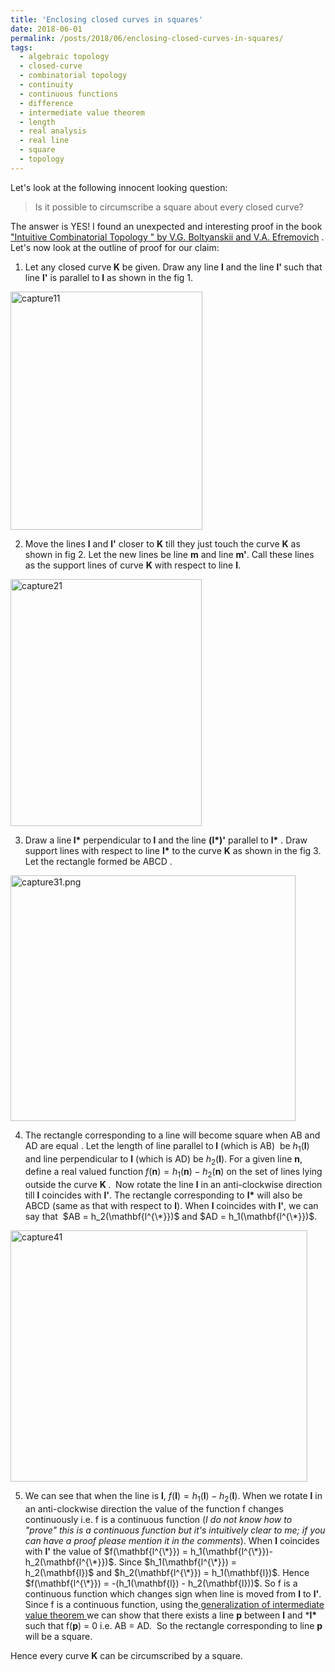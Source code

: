 ```yaml
---
title: 'Enclosing closed curves in squares'
date: 2018-06-01
permalink: /posts/2018/06/enclosing-closed-curves-in-squares/
tags:
  - algebraic topology
  - closed-curve
  - combinatorial topology
  - continuity
  - continuous functions
  - difference
  - intermediate value theorem
  - length
  - real analysis
  - real line
  - square
  - topology
---
```

Let's look at the following innocent looking question:

<blockquote>
<p>Is it possible to circumscribe a square about every closed curve?</p>
</blockquote>

The answer is YES! I found an unexpected and interesting proof in the book<a href="https://books.google.co.in/books?id=CfjCuh3OvioC&amp;printsec=frontcover#v=onepage&amp;q&amp;f=false" target="_blank" rel="noopener"> "Intuitive Combinatorial Topology " by V.G. Boltyanskii and V.A. Efremovich</a> . Let's now look at the outline of proof for our claim:

1) Let any closed curve<strong> K</strong> be given. Draw any line <strong>l</strong> and the line <strong>l' </strong>such that line <strong>l'</strong> is parallel to<strong> l</strong> as shown in the fig 1.

<img class=" size-full wp-image-11180 aligncenter" src="https://gaurish4math.files.wordpress.com/2018/06/capture11.png" alt="capture11" width="307" height="381" />

2) Move the lines <strong>l</strong> and <strong>l'</strong> closer to <strong>K</strong> till they just touch the curve <strong>K</strong> as shown in fig 2. Let the new lines be line <strong>m</strong> and line <strong>m'</strong>. Call these lines as the support lines of curve <strong>K</strong> with respect to line <strong>l</strong>.

<img class=" size-full wp-image-11181 aligncenter" src="https://gaurish4math.files.wordpress.com/2018/06/capture21.png" alt="capture21" width="306" height="395" />

3) Draw a line<strong> l*</strong> perpendicular to<strong> l</strong> and the line <strong>(l*)'</strong> parallel to <strong>l*</strong> . Draw support lines with respect to line <strong>l*</strong> to the curve <strong>K</strong> as shown in the fig 3. Let the rectangle formed be ABCD .

<img class=" size-full wp-image-11182 aligncenter" src="https://gaurish4math.files.wordpress.com/2018/06/capture31.png" alt="capture31.png" width="456" height="393" />

4) The rectangle corresponding to a line will become square when AB and AD are equal . Let the length of line parallel to<strong> l</strong> (which is AB)  be $h_1(\mathbf{l})$ and line perpendicular to <strong>l</strong> (which is AD) be $h_2(\mathbf{l})$. For a given line <strong>n</strong>, define a real valued function $f(\mathbf{n}) = h_1(\mathbf{n})-h_2(\mathbf{n})$ on the set of lines lying outside the curve <strong>K </strong>.  Now rotate the line <strong>l</strong> in an anti-clockwise direction till <strong>l</strong> coincides with <strong>l'</strong>. The rectangle corresponding to **l\*** will also be ABCD (same as that with respect to <strong>l</strong>). When <strong>l</strong> coincides with <strong>l'</strong>, we can say that  $AB = h_2(\mathbf{l^{\*}})$ and $AD = h_1(\mathbf{l^{\*}})$.

<img class=" size-full wp-image-11183 aligncenter" src="https://gaurish4math.files.wordpress.com/2018/06/capture41.png" alt="capture41" width="475" height="402" />

5) We can see that when the line is <strong>l</strong>, $f(\mathbf{l}) = h_1(\mathbf{l})-h_2(\mathbf{l})$. When we rotate <strong>l</strong> in an anti-clockwise direction the value of the function f changes continuously i.e. f is a continuous function (<em>I do not know how to "prove" this is a continuous function but it's intuitively clear to me; if you can have a proof please mention it in the comments</em>). When <strong>l</strong> coincides with <strong>l'</strong> the value of $f(\mathbf{l^{\*}}) = h_1(\mathbf{l^{\*}})-h_2(\mathbf{l^{\*}})$. Since $h_1(\mathbf{l^{\*}}) = h_2(\mathbf{l})$ and $h_2(\mathbf{l^{\*}}) = h_1(\mathbf{l})$. Hence $f(\mathbf{l^{\*}}) = -(h_1(\mathbf{l}) - h_2(\mathbf{l}))$. So f is a continuous function which changes sign when line is moved from <strong>l</strong> to <strong>l'</strong>. Since f is a continuous function, using the<a href="https://en.wikipedia.org/wiki/Intermediate_value_theorem#Generalizations" target="_blank" rel="noopener"> generalization of intermediate value theorem </a>we can show that there exists a line <strong>p</strong> between <strong>l</strong> and ***l\*** such that f(<strong>p</strong>) = 0 i.e. AB = AD.  So the rectangle corresponding to line <strong>p</strong> will be a square.

Hence every curve <strong>K</strong> can be circumscribed by a square.
